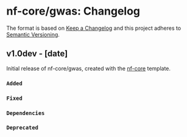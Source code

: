 # nf-core/gwas: Changelog

The format is based on [Keep a Changelog](https://keepachangelog.com/en/1.0.0/)
and this project adheres to [Semantic Versioning](https://semver.org/spec/v2.0.0.html).

## v1.0dev - [date]

Initial release of nf-core/gwas, created with the [nf-core](https://nf-co.re/) template.

### `Added`

### `Fixed`

### `Dependencies`

### `Deprecated`
